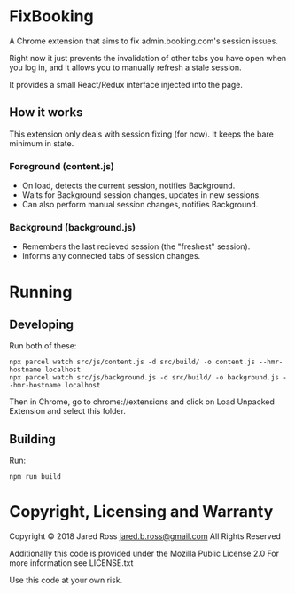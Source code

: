 # FixBooking

A Chrome extension that aims to fix admin.booking.com's session
issues.

Right now it just prevents the invalidation of other tabs you have
open when you log in, and it allows you to manually refresh a stale
session.

It provides a small React/Redux interface injected into the page.


## How it works

This extension only deals with session fixing (for now).
It keeps the bare minimum in state.


### Foreground (content.js)

-   On load, detects the current session, notifies Background.
-   Waits for Background session changes, updates in new sessions.
-   Can also perform manual session changes, notifies Background.


### Background (background.js)

-   Remembers the last recieved session (the "freshest" session).
-   Informs any connected tabs of session changes.


# Running


## Developing

Run both of these:

    npx parcel watch src/js/content.js -d src/build/ -o content.js --hmr-hostname localhost
    npx parcel watch src/js/background.js -d src/build/ -o background.js --hmr-hostname localhost

Then in Chrome, go to chrome://extensions and click on Load Unpacked
Extension and select this folder.


## Building

Run:

    npm run build


# Copyright, Licensing and Warranty

Copyright © 2018 Jared Ross <jared.b.ross@gmail.com>
All Rights Reserved

Additionally this code is provided under the Mozilla Public License 2.0
For more information see LICENSE.txt

Use this code at your own risk.

